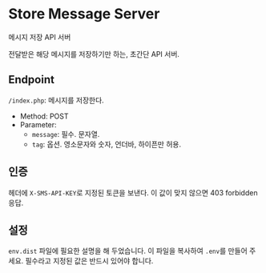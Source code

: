 # Store Message Server

메시지 저장 API 서버

전달받은 해당 메시지를 저장하기만 하는, 초간단 API 서버.

## Endpoint

`/index.php`: 메시지를 저장한다.

- Method: POST
- Parameter:
  - `message`: 필수. 문자열.
  - `tag`: 옵션. 영소문자와 숫자, 언더바, 하이픈만 허용.

## 인증

헤더에 `X-SMS-API-KEY`로 지정된 토큰을 보낸다.
이 값이 맞지 않으면 403 forbidden 응답.


## 설정

`env.dist` 파일에 필요한 설명을 해 두었습니다.
이 파일을 복사하여 `.env`를 만들어 주세요.
필수라고 지정된 값은 반드시 있어야 합니다.

    